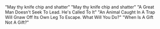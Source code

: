 "May thy knife chip and shatter"
"May thy knife chip and shatter"
"A Great Man Doesn't Seek To Lead. He's Called To It"
"An Animal Caught In A Trap Will Gnaw Off Its Own Leg To Escape. What Will You Do?"
"When Is A Gift Not A Gift?"
